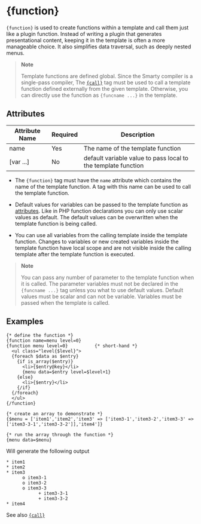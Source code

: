 # {function}

`{function}` is used to create functions within a template and call them
just like a plugin function. Instead of writing a plugin that generates
presentational content, keeping it in the template is often a more
manageable choice. It also simplifies data traversal, such as deeply
nested menus.

> **Note**
>
> Template functions are defined global. Since the Smarty compiler is a
> single-pass compiler, The [`{call}`](#language.function.call) tag must
> be used to call a template function defined externally from the given
> template. Otherwise, you can directly use the function as
> `{funcname ...}` in the template.

## Attributes

| Attribute Name | Required | Description                                                   |
|----------------|----------|---------------------------------------------------------------|
| name           | Yes      | The name of the template function                             |
| \[var \...\]   | No       | default variable value to pass local to the template function |

-   The `{function}` tag must have the `name` attribute which contains
    the name of the template function. A tag with this name can be
    used to call the template function.

-   Default values for variables can be passed to the template function
    as [attributes](../language-basic-syntax/language-syntax-attributes.md). Like in PHP function
    declarations you can only use scalar values as default. The default
    values can be overwritten when the template function is being
    called.

-   You can use all variables from the calling template inside the
    template function. Changes to variables or new created variables
    inside the template function have local scope and are not visible
    inside the calling template after the template function is executed.



> **Note**
>
> You can pass any number of parameter to the template function when it
> is called. The parameter variables must not be declared in the
> `{funcname ...}` tag unless you what to use default values. Default
> values must be scalar and can not be variable. Variables must be
> passed when the template is called.

## Examples

```smarty
{* define the function *}
{function name=menu level=0}
{function menu level=0}          {* short-hand *}
  <ul class="level{$level}">
  {foreach $data as $entry}
    {if is_array($entry)}
      <li>{$entry@key}</li>
      {menu data=$entry level=$level+1}
    {else}
      <li>{$entry}</li>
    {/if}
  {/foreach}
  </ul>
{/function}

{* create an array to demonstrate *}
{$menu = ['item1','item2','item3' => ['item3-1','item3-2','item3-3' =>
['item3-3-1','item3-3-2']],'item4']}

{* run the array through the function *}
{menu data=$menu}
```

Will generate the following output

```
* item1
* item2
* item3
      o item3-1
      o item3-2
      o item3-3
            + item3-3-1
            + item3-3-2
* item4
```
      
See also [`{call}`](./language-function-call.md)
